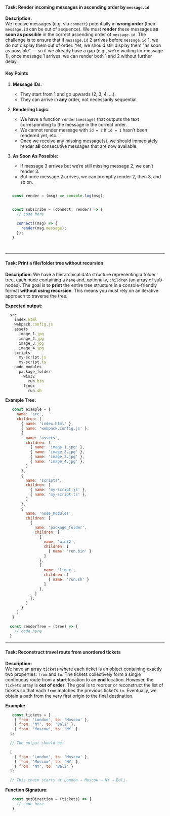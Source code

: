 #### Task: Render incoming messages in ascending order by `message.id`

**Description:**  
We receive messages (e.g. via `connect`) potentially in **wrong order** (their `message.id` can be out of sequence). We must **render** these messages **as soon as possible** in the correct ascending order of `message.id`. The challenge is to ensure that if `message.id` 2 arrives before `message.id` 1, we do not display them out of order. Yet, we should still display them "as soon as possible" — so if we already have a gap (e.g., we’re waiting for message 1), once message 1 arrives, we can render both 1 and 2 without further delay.

#### Key Points

1. **Message IDs**:  
   - They start from 1 and go upwards (2, 3, 4, ...).
   - They can arrive in **any** order, not necessarily sequential.

2. **Rendering Logic**:
   - We have a function `render(message)` that outputs the text corresponding to the message in the correct order.
   - We cannot render message with `id = 2` if `id = 1` hasn’t been rendered yet, etc.
   - Once we receive any missing message(s), we should immediately render **all** consecutive messages that are now available.

3. **As Soon As Possible**:
   - If message 3 arrives but we’re still missing message 2, we can’t render 3.
   - But once message 2 arrives, we can promptly render 2, then 3, and so on.


```js

   const render = (msg) => console.log(msg);


   const subscribe = (connect, render) => {
     // code here

     connect((msg) => {
       render(msg.message);
     });
   }

   
```
---

#### Task: Print a file/folder tree without recursion

**Description:**
We have a hierarchical data structure representing a folder tree, each node containing a `name` and, optionally, `children` (an array of sub-nodes). The goal is to **print** the entire tree structure in a console-friendly format **without using recursion**. This means you must rely on an iterative approach to traverse the tree.

**Expected output:**

```js
  src
    index.html
    webpack.config.js
    assets
      image_1.jpg
      image_2.jpg
      image_3.jpg
      image_4.jpg
    scripts
      my-script.js
      my-script.ts
    node_modules
      package_folder
        win32
          run.bin
        linux
          run.sh
```

**Example Tree:**

```js
   const example = {
     name: 'src',
     children: [
       { name: 'index.html' },
       { name: 'webpack.config.js' },
       {
         name: 'assets',
         children: [
           { name: 'image_1.jpg' },
           { name: 'image_2.jpg' },
           { name: 'image_3.jpg' },
           { name: 'image_4.jpg' },
         ]
       },
       {
         name: 'scripts',
         children: [
           { name: 'my-script.js' },
           { name: 'my-script.ts' },
         ]
       },
       {
         name: 'node_modules',
         children: [
           {
             name: 'package_folder',
             children: [
               {
                 name: 'win32',
                 children: [
                   { name: 'run.bin' }
                 ]
               },
               {
                 name: 'linux',
                 children: [
                   { name: 'run.sh' }
                 ]
               },
             ]
           },
         ]
       }
     ]
   }

  const renderTree = (tree) => {
    // code here
  }
```

---

#### Task: Reconstruct travel route from unordered tickets

**Description:**  
We have an array `tickets` where each ticket is an object containing exactly two properties: `from` and `to`. The tickets collectively form a single continuous route from a **start** location to an **end** location. However, the `tickets` array is **out of order**. The goal is to reorder or reconstruct the list of tickets so that each `from` matches the previous ticket’s `to`. Eventually, we obtain a path from the very first origin to the final destination.

**Example:**

```js
   const tickets = [
    { from: 'London', to: 'Moscow' },
    { from: 'NY', to: 'Bali' },
    { from: 'Moscow', to: 'NY' }
  ];

  // The output should be:

  [
    { from: 'London', to: 'Moscow' },
    { from: 'Moscow', to: 'NY' },
    { from: 'NY', to: 'Bali' }
  ];

  // This chain starts at London → Moscow → NY → Bali.

```

**Function Signature**:

```js
   const getDirection = (tickets) => {
     // code here
   }
```